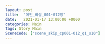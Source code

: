 ```yaml
---
layout: post
title:  "메인_회상_001~012장"
date:   2021-01-17 13:00:00 +0000
categories: Main
Tags: Story Main
SceneCode: ["scene_skip_cp001-012_q1_s10"]
---
```

